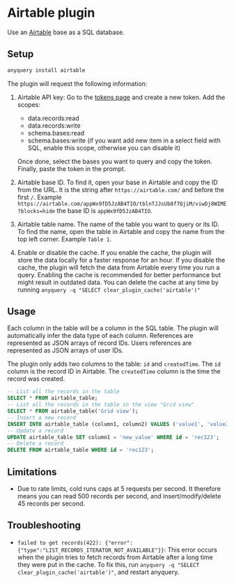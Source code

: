 # Airtable plugin

Use an [Airtable](https://airtable.com/) base as a SQL database.

## Setup

```bash
anyquery install airtable
```

The plugin will request the following information:

1. Airtable API key: Go to the [tokens page](https://airtable.com/create/tokens) and create a new token. Add the scopes:
   - data.records:read
   - data.records:write
   - schema.bases:read
   - schema.bases:write (if you want add new item in a select field with SQL, enable this scope, otherwise you can disable it)
  
    Once done, select the bases you want to query and copy the token.
    Finally, paste the token in the prompt.
2. Airtable base ID. To find it, open your base in Airtable and copy the ID from the URL. It is the string after `https://airtable.com/` and before the first `/`. Example `https://airtable.com/appWx9fD5JzAB4TIO/tblnTJJsUb8f7QjiM/viwDj8WIME?blocks=hide` the base ID is `appWx9fD5JzAB4TIO`.
3. Airtable table name. The name of the table you want to query or its ID. To find the name, open the table in Airtable and copy the name from the top left corner. Example `Table 1`.
4. Enable or disable the cache. If you enable the cache, the plugin will store the data locally for a faster response for an hour. If you disable the cache, the plugin will fetch the data from Airtable every time you run a query. Enabling the cache is recommended for better performance but might result in outdated data. You can delete the cache at any time by running `anyquery -q "SELECT clear_plugin_cache('airtable')"`

## Usage

Each column in the table will be a column in the SQL table. The plugin will automatically infer the data type of each column. References are represented as JSON arrays of record IDs. Users references are represented as JSON arrays of user IDs.

The plugin only adds two columns to the table: `id` and `createdTime`. The `id` column is the record ID in Airtable. The `createdTime` column is the time the record was created.

```sql
-- List all the records in the table
SELECT * FROM airtable_table;
-- List all the records in the table in the view "Grid view"
SELECT * FROM airtable_table('Grid view');
-- Insert a new record
INSERT INTO airtable_table (column1, column2) VALUES ('value1', 'value2');
-- Update a record
UPDATE airtable_table SET column1 = 'new_value' WHERE id = 'rec123';
-- Delete a record
DELETE FROM airtable_table WHERE id = 'rec123';
```

## Limitations

- Due to rate limits, cold runs caps at 5 requests per second. It therefore means you can read 500 records per second, and insert/modify/delete 45 records per second.

## Troubleshooting

- `failed to get records(422): {"error":{"type":"LIST_RECORDS_ITERATOR_NOT_AVAILABLE"}}`: This error occurs when the plugin tries to fetch records from Airtable after a long time they were put in the cache. To fix this, run `anyquery -q "SELECT clear_plugin_cache('airtable')"`, and restart anyquery.
